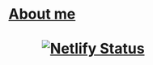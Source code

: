 
# **[About me](https://dineshbhagat.netlify.com)**             &nbsp;&nbsp;&nbsp;&nbsp;&nbsp;&nbsp;&nbsp;&nbsp;&nbsp;&nbsp;&nbsp;&nbsp;&nbsp;&nbsp;&nbsp;&nbsp;&nbsp;&nbsp;&nbsp;&nbsp;&nbsp;&nbsp;&nbsp;&nbsp;&nbsp;&nbsp;&nbsp;&nbsp;&nbsp;&nbsp;&nbsp;&nbsp;&nbsp;&nbsp;&nbsp;&nbsp;&nbsp;&nbsp;&nbsp;&nbsp;&nbsp;&nbsp;&nbsp;&nbsp;&nbsp;&nbsp;&nbsp;&nbsp;&nbsp;&nbsp;&nbsp;&nbsp;&nbsp;&nbsp;&nbsp;&nbsp;&nbsp;&nbsp;&nbsp;&nbsp;&nbsp;&nbsp;&nbsp;&nbsp;&nbsp;&nbsp;&nbsp;&nbsp;&nbsp;&nbsp;&nbsp;&nbsp;&nbsp;&nbsp;&nbsp;&nbsp;&nbsp;&nbsp;&nbsp;&nbsp;&nbsp;&nbsp;&nbsp;&nbsp;&nbsp;     [![Netlify Status](https://api.netlify.com/api/v1/badges/80e99b08-37c7-40dd-8ea0-1102aed950af/deploy-status)](https://app.netlify.com/sites/quirky-hoover-4783bf/deploys)
